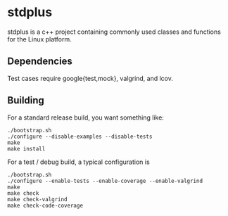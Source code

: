 # stdplus

stdplus is a c++ project containing commonly used classes and functions
for the Linux platform.

## Dependencies

Test cases require google{test,mock}, valgrind, and lcov.

## Building
For a standard release build, you want something like:
```
./bootstrap.sh
./configure --disable-examples --disable-tests
make
make install
```

For a test / debug build, a typical configuration is
```
./bootstrap.sh
./configure --enable-tests --enable-coverage --enable-valgrind
make
make check
make check-valgrind
make check-code-coverage
```
